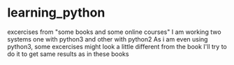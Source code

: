 # learning_python
excercises from "some books and  some online courses"
I am working two systems one with python3 and other with python2
As i am even using python3, some excercises might look a little different from the book
I'll try to do it to get same results as in these books
